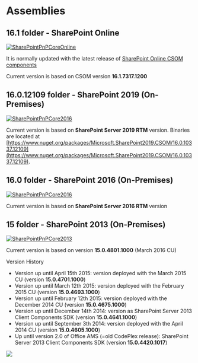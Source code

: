 # Assemblies

## 16.1 folder - SharePoint Online
[![SharePointPnPCoreOnline](https://img.shields.io/nuget/v/SharePointPnPCoreOnline.svg)](https://www.nuget.org/packages/SharePointPnPCoreOnline/)

It is normally updated with the latest release of [SharePoint Online CSOM components](http://www.nuget.org/packages/Microsoft.SharePointOnline.CSOM)

Current version is based on CSOM version **16.1.7317.1200**

## 16.0.12109 folder - SharePoint 2019 (On-Premises)

[![SharePointPnPCore2016](https://img.shields.io/nuget/v/SharePointPnPCore2019.svg)](https://www.nuget.org/packages/SharePointPnPCore2019/)

Current version is based on **SharePoint Server 2019 RTM** version. Binaries are located at [https://www.nuget.org/packages/Microsoft.SharePoint2019.CSOM/16.0.10337.12109](https://www.nuget.org/packages/Microsoft.SharePoint2019.CSOM/16.0.10337.12109).

## 16.0 folder - SharePoint 2016 (On-Premises)
[![SharePointPnPCore2016](https://img.shields.io/nuget/v/SharePointPnPCore2016.svg)](https://www.nuget.org/packages/SharePointPnPCore2016/)

Current version is based on **SharePoint Server 2016 RTM** version

## 15 folder - SharePoint 2013 (On-Premises)
[![SharePointPnPCore2013](https://img.shields.io/nuget/v/SharePointPnPCore2013.svg)](https://www.nuget.org/packages/SharePointPnPCore2013/)

Current version is based on version **15.0.4801.1000** (March 2016 CU)

Version History

-  Version up until April 15th 2015: version deployed with the March 2015 CU (version **15.0.4701.1000**)
-  Version up until March 12th 2015: version deployed with the February 2015 CU (version **15.0.4693.1000**)
-  Version up until February 12th 2015: version deployed with the December 2014 CU (version **15.0.4675.1000**)
-  Version up until December 14th 2014: version as SharePoint Server 2013 Client Components SDK (version **15.0.4641.1000**)
-  Version up until September 3th 2014: version deployed with the April 2014 CU (version **15.0.4605.1000**)
-  Up until version 2.0 of Office AMS (=old CodePlex release): SharePoint Server 2013 Client Components SDK (version **15.0.4420.1017**)

<img src="https://telemetry.sharepointpnp.com/pnp-sites-core/assemblies" /> 